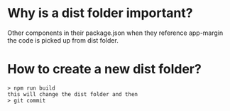 # Why is a dist folder important?
Other components in their package.json when they reference app-margin the code is picked up from dist folder.

# How to create a new dist folder?
```
> npm run build
this will change the dist folder and then
> git commit
```
